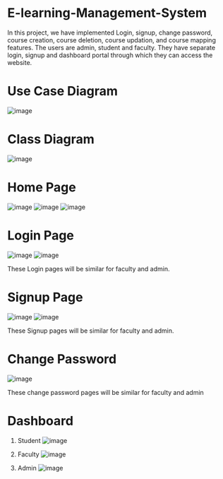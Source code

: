 # E-learning-Management-System

In this project, we have implemented Login, signup, change password, course creation, course deletion, course updation, and course mapping features. The users are admin, student and faculty. They have separate login, signup and dashboard portal through which they can access the website. 

# Use Case Diagram
![image](https://user-images.githubusercontent.com/76084431/187976003-5b4f2dfb-79f9-4b21-b54a-0295445185b4.png)

# Class Diagram
![image](https://user-images.githubusercontent.com/76084431/187976073-f8494cdd-f654-4369-a6cf-55a1fd2dd29b.png)

# Home Page
![image](https://user-images.githubusercontent.com/76084431/187976152-90213de5-62ca-479f-9d77-b3bbf548c1ed.png)
![image](https://user-images.githubusercontent.com/76084431/187976164-534d4464-5257-4ad0-b867-44f1e5ac58da.png)
![image](https://user-images.githubusercontent.com/76084431/187976180-2ce88b9f-132f-46c1-8860-813f3bda34ce.png)

# Login Page

![image](https://user-images.githubusercontent.com/76084431/187976313-394dd193-1b70-4293-99d9-0a585c1da51d.png)
![image](https://user-images.githubusercontent.com/76084431/187976325-c56a657d-c11d-492b-8604-68a561c52ac3.png)

These Login pages will be similar for faculty and admin.

# Signup Page
![image](https://user-images.githubusercontent.com/76084431/187976458-5e9b07a3-b146-4c08-9937-60bf7c5b5c96.png)
![image](https://user-images.githubusercontent.com/76084431/187976477-0eb235e7-e305-479d-8507-0953b2dc0551.png)

These Signup pages will be similar for faculty and admin.

# Change Password
![image](https://user-images.githubusercontent.com/76084431/187976628-db4d351c-dba4-4436-ad47-785b5f52071d.png)

These change password pages will be similar for faculty and admin

# Dashboard
1) Student
![image](https://user-images.githubusercontent.com/76084431/187976829-59d6ad52-9f42-4a8f-a623-b6c8fe41b1c7.png)

2) Faculty
![image](https://user-images.githubusercontent.com/76084431/187976866-fcb073f9-64e2-4df0-8a13-bf78fe81e668.png)

3) Admin
![image](https://user-images.githubusercontent.com/76084431/187976924-26209eb0-d425-43cf-a15b-696796a318b6.png)




